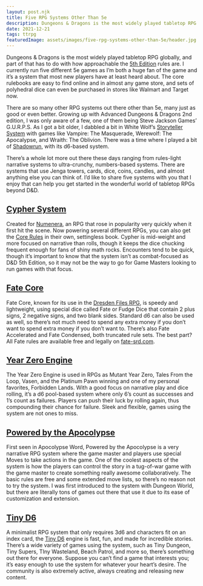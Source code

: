```yaml
---
layout: post.njk
title: Five RPG Systems Other Than 5e
description: Dungeons & Dragons is the most widely played tabletop RPG globally, and part of that has to do with how approachable the 5th Edition rules are. I currently run five different 5e games as I’m both a huge fan of the game and it’s a system that most new players have at least heard about. The core rulebooks are easy to find online and in almost any game store, and sets of polyhedral dice can even be purchased in stores like Walmart and Target now.
date: 2021-12-21
tags: ttrpg
featuredImage: assets/images/five-rpg-systems-other-than-5e/header.jpg
---
```

Dungeons & Dragons is the most widely played tabletop RPG globally, and part of that has to do with how approachable the [5th Edition](/posts/How-To-Play-DD-For-Free/) rules are. I currently run five different 5e games as I’m both a huge fan of the game and it’s a system that most new players have at least heard about. The core rulebooks are easy to find online and in almost any game store, and sets of polyhedral dice can even be purchased in stores like Walmart and Target now.

There are so many other RPG systems out there other than 5e, many just as good or even better. Growing up with Advanced Dungeons & Dragons 2nd edition, I was only aware of a few, one of them being Steve Jackson Games’ G.U.R.P.S. As I got a bit older, I dabbled a bit in White Wolf’s [Storyteller System](https://en.wikipedia.org/wiki/Storytelling_System) with games like Vampire: The Masquerade, Werewolf: The Apocalypse, and Wraith: The Oblivion. There was a time where I played a bit of [Shadowrun](https://pawnsperspective.com/shadowrun-sixth-world-beginner-box-review/), with its d6-based system.

There’s a whole lot more out there these days ranging from rules-light narrative systems to ultra-crunchy, numbers-based systems. There are systems that use Jenga towers, cards, dice, coins, candles, and almost anything else you can think of. I’d like to share five systems with you that I enjoy that can help you get started in the wonderful world of tabletop RPGs beyond D&D.

## [Cypher System](http://cypher-system.com/)
Created for [Numenera](https://amzn.to/2ItkZLm), an RPG that rose in popularity very quickly when it first hit the scene. Now powering several different RPGs, you can also get the [Core Rules](https://amzn.to/35hOB7J) in their own, settingless book. Cypher is mid-weight and more focused on narrative than rolls, though it keeps the dice chucking frequent enough for fans of shiny math rocks. Encounters tend to be quick, though it’s important to know that the system isn’t as combat-focused as D&D 5th Edition, so it may not be the way to go for Game Masters looking to run games with that focus.

## [Fate Core](https://www.evilhat.com/home/fate-core/)

Fate Core, known for its use in the [Dresden Files RPG](https://amzn.to/3kcA8hu), is speedy and lightweight, using special dice called Fate or Fudge Dice that contain 2 plus signs, 2 negative signs, and two blank sides. Standard d6 can also be used as well, so there’s not much need to spend any extra money if you don’t want to spend extra money if you don’t want to. There’s also Fate Accelerated and Fate Condensed, both truncated rule sets. The best part? All Fate rules are available free and legally on [fate-srd.com](https://fate-srd.com/).

## [Year Zero Engine](http://frank-mitchell.com/rpg/year-zero-engine-ogl/)
The Year Zero Engine is used in RPGs as Mutant Year Zero, Tales From the Loop, Vasen, and the Platinum Pawn winning and one of my personal favorites, Forbidden Lands. With a good focus on narrative play and dice rolling, it’s a d6 pool-based system where only 6’s count as successes and 1’s count as failures. Players can push their luck by rolling again, thus compounding their chance for failure. Sleek and flexible, games using the system are not ones to miss.

## [Powered by the Apocolypse](http://apocalypse-world.com/pbta/)

First seen in Apocolypse Word, Powered by the Apocolypse is a very narrative RPG system where the game master and players use special Moves to take actions in the game. One of the coolest aspects of the system is how the players can control the story in a tug-of-war game with the game master to create something really awesome collaboratively. The basic rules are free and some extended move lists, so there’s no reason not to try the system. I was first introduced to the system with Dungeon World, but there are literally tons of games out there that use it due to its ease of customization and extension.

## [Tiny D6](https://www.tinyd6.com/)
A minimalist RPG system that only requires 3d6 and characters fit on an index card, the [Tiny D6](https://www.tinyd6.com/what-is-tinyd6) engine is fast, fun, and made for incredible stories. There’s a wide variety of games using the system, such as Tiny Dungeon, Tiny Supers, TIny Wasteland, Beach Patrol, and more so, there’s something out there for everyone. Suppose you can’t find a game that interests you; it’s easy enough to use the system for whatever your heart’s desire. The community is also extremely active, always creating and releasing new content.